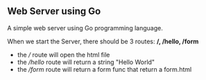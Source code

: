 ## Web Server using Go

A simple web server using Go programming language.

When we start the Server, there should be 3 routes: **/, /hello, /form**
- the */* route will open the html file 
- the */hello* route will return a string "Hello World"
- the */form* route will return a form func that return a form.html